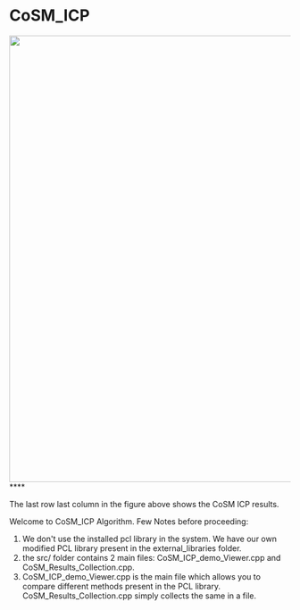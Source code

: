 # CoSM_ICP
<img src="gif_1.gif" width="1380" height="800"/>****

The last row last column in the figure above shows the CoSM ICP results.

Welcome to CoSM_ICP Algorithm.
Few Notes before proceeding:
1) We don't use the installed pcl library in the system. We have our own modified PCL library present in the external_libraries folder.
2) the src/ folder contains 2 main files: CoSM_ICP_demo_Viewer.cpp and CoSM_Results_Collection.cpp.
3) CoSM_ICP_demo_Viewer.cpp is the main file which allows you to compare different methods present in the PCL library. CoSM_Results_Collection.cpp simply collects the same in a file.

